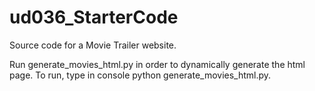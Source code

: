 # ud036_StarterCode
Source code for a Movie Trailer website.

Run generate_movies_html.py in order to dynamically generate the html page.
To run, type in console python generate_movies_html.py.